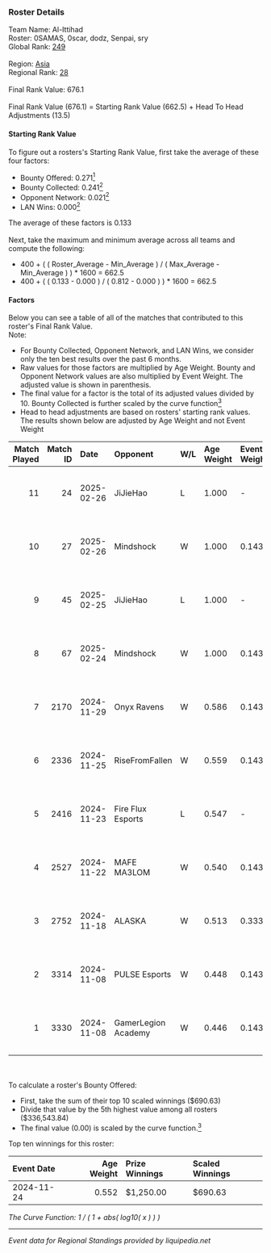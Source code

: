 ### Roster Details<br />
Team Name: Al-Ittihad<br />
Roster: 0SAMAS, 0scar, dodz, Senpai, sry<br />
Global Rank: [249](../../standings_global_2025_03_01.md)<br />
<br />
Region: [Asia]( ../../standings_asia_2025_03_01.md)<br />
Regional Rank: [28]( ../../standings_asia_2025_03_01.md)<br />
<br />
Final Rank Value:  676.1<br />
<br />
Final Rank Value (676.1) = Starting Rank Value (662.5) + Head To Head Adjustments (13.5)<br />

#### Starting Rank Value<br />
To figure out a rosters's Starting Rank Value, first take the average of these four factors:<br />
- Bounty Offered: 0.271[<sup>1</sup>](#table2)
- Bounty Collected: 0.241[<sup>2</sup>](#table1)
- Opponent Network: 0.021[<sup>2</sup>](#table1)
- LAN Wins: 0.000[<sup>2</sup>](#table1)

The average of these factors is 0.133<br />
<br />
Next, take the maximum and minimum average across all teams and compute the following:<br />
- 400 + ( ( Roster_Average - Min_Average ) / ( Max_Average - Min_Average ) ) * 1600 = 662.5
- 400 + ( ( 0.133 - 0.000 ) / ( 0.812 - 0.000 ) ) * 1600 = 662.5


#### Factors<br />
Below you can see a table of all of the matches that contributed to this roster's Final Rank Value.<br />
Note:<br />

- For Bounty Collected, Opponent Network, and LAN Wins, we consider only the ten best results over the past 6 months.
- Raw values for those factors are multiplied by Age Weight. Bounty and Opponent Network values are also multiplied by Event Weight. The adjusted value is shown in parenthesis.
- The final value for a factor is the total of its adjusted values divided by 10. Bounty Collected is further scaled by the curve function[<sup>3</sup>](#curveFunction)
- Head to head adjustments are based on rosters' starting rank values. The results shown below are adjusted by Age Weight and not Event Weight
<span id="table1"></span><br />


| Match Played | Match ID | Date       | Opponent            | W/L | Age Weight | Event Weight | Bounty Collected | Opponent Network | LAN Wins  | H2H Adj. | Roster                             |
| -: | -: | :- | :- | :- | :- | :- | :- | :- | :- | -: | :- |
|           11 |       24 | 2025-02-26 | JiJieHao            | L   | 1.000      | -            | -                | -                | -         |   -16.70 | 0SAMAS, 0scar, dodz, Senpai, sry   |
|           10 |       27 | 2025-02-26 | Mindshock           | W   | 1.000      | 0.143        | 0.000 (0.000)    | 0.081 (0.012)    | 0 (0.000) |     5.61 | 0SAMAS, 0scar, dodz, Senpai, sry   |
|            9 |       45 | 2025-02-25 | JiJieHao            | L   | 1.000      | -            | -                | -                | -         |   -17.97 | 0SAMAS, 0scar, dodz, Senpai, sry   |
|            8 |       67 | 2025-02-24 | Mindshock           | W   | 1.000      | 0.143        | 0.000 (0.000)    | 0.081 (0.012)    | 0 (0.000) |     5.07 | 0SAMAS, 0scar, dodz, Senpai, sry   |
|            7 |     2170 | 2024-11-29 | Onyx Ravens         | W   | 0.586      | 0.143        | 0.018 (0.002)    | 0.173 (0.014)    | 0 (0.000) |     8.93 | 0SAMAS, 0scar, Dodal, EMSTAR, h0kz |
|            6 |     2336 | 2024-11-25 | RiseFromFallen      | W   | 0.559      | 0.143        | 0.000 (0.000)    | 0.028 (0.002)    | 0 (0.000) |     3.02 | 0SAMAS, 0scar, Dodal, EMSTAR, h0kz |
|            5 |     2416 | 2024-11-23 | Fire Flux Esports   | L   | 0.547      | -            | -                | -                | -         |    -3.02 | 0SAMAS, 0scar, Dodal, NAKO, ViTaL  |
|            4 |     2527 | 2024-11-22 | MAFE MA3LOM         | W   | 0.540      | 0.143        | 0.000 (0.000)    | 0.025 (0.002)    | 0 (0.000) |     4.89 | 0SAMAS, 0scar, Dodal, EMSTAR, h0kz |
|            3 |     2752 | 2024-11-18 | ALASKA              | W   | 0.513      | 0.333        | 0.030 (0.005)    | 0.910 (0.156)    | 0 (0.000) |    13.79 | 0SAMAS, 0scar, Dodal, NAKO, ViTaL  |
|            2 |     3314 | 2024-11-08 | PULSE Esports       | W   | 0.448      | 0.143        | 0.003 (0.000)    | 0.023 (0.001)    | 0 (0.000) |     4.69 | 0SAMAS, 0scar, Dodal, NAKO, ViTaL  |
|            1 |     3330 | 2024-11-08 | GamerLegion Academy | W   | 0.446      | 0.143        | 0.000 (0.000)    | 0.245 (0.016)    | 0 (0.000) |     5.24 | 0SAMAS, 0scar, Dodal, NAKO, ViTaL  |

<br />
<span id="table2"></span><br />
To calculate a roster's Bounty Offered:<br />

- First, take the sum of their top 10 scaled winnings ($690.63)
- Divide that value by the 5th highest value among all rosters ($336,543.84)
- The final value (0.00) is scaled by the curve function.[<sup>3</sup>](#curveFunction)

Top ten winnings for this roster:<br />

| Event Date | Age Weight | Prize Winnings | Scaled Winnings |
| :- | -: | :- | :- |
| 2024-11-24 |      0.552 | $1,250.00      | $690.63         |


<span id="curveFunction"></span>_The Curve Function: 1 / ( 1 + abs( log10( x ) ) )_<br />

---
_Event data for Regional Standings provided by liquipedia.net_<br />
